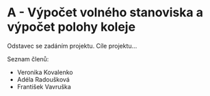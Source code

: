 # A - Výpočet volného stanoviska a výpočet polohy koleje

Odstavec se zadáním projektu. Cíle projektu...

Seznam členů:
* Veronika Kovalenko
* Adéla Radoušková
* František Vavruška
